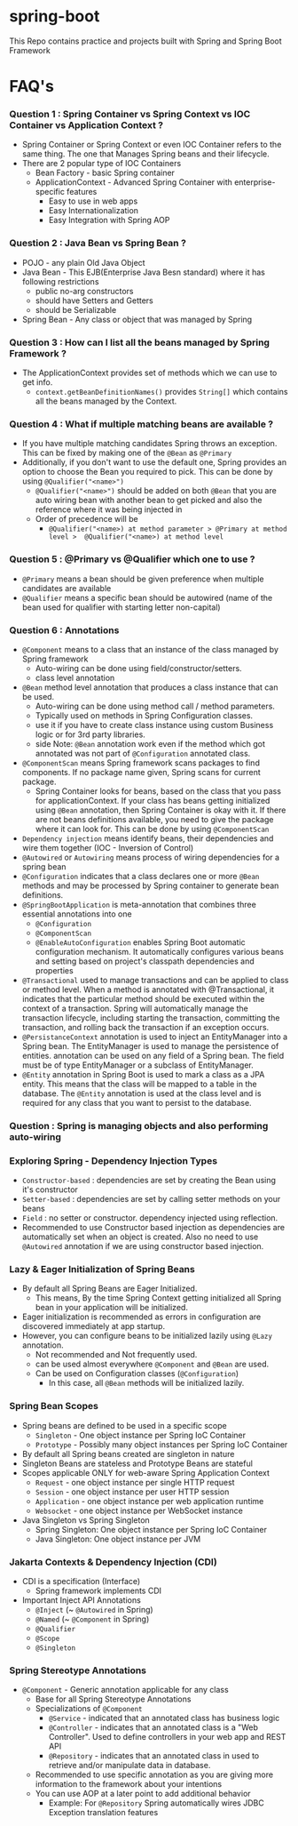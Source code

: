# spring-boot
This Repo contains practice and projects built with Spring and Spring Boot Framework

# FAQ's
### Question 1 : Spring Container vs Spring Context vs IOC Container vs Application Context ?
- Spring Container or Spring Context or even IOC Container refers to the same thing. The one that Manages Spring beans and 
  their lifecycle.
- There are 2 popular type of IOC Containers
  - Bean Factory - basic Spring container
  - ApplicationContext - Advanced Spring Container with enterprise-specific features
    - Easy to use in web apps
    - Easy Internationalization
    - Easy Integration with Spring AOP
### Question 2 : Java Bean vs Spring Bean ?
- POJO - any plain Old Java Object
- Java Bean - This EJB(Enterprise Java Besn standard) where it has following restrictions
  - public no-arg constructors
  - should have Setters and Getters
  - should be Serializable
- Spring Bean - Any class or object that was managed by Spring
### Question 3 : How can I list all the beans managed by Spring Framework ?
- The ApplicationContext provides set of methods which we can use to get info.
  - `context.getBeanDefinitionNames()` provides `String[]` which contains all the beans managed by the Context.
### Question 4 : What if multiple matching beans are available ?
- If you have multiple matching candidates Spring throws an exception. This can be fixed by making one of the `@Bean` as `@Primary`
- Additionally, if you don't want to use the default one, Spring provides an option to choose the Bean you required to pick. This can be done by using `@Qualifier("<name>")`
  - `@Qualifier("<name>")` should be added on both `@Bean` that you are auto wiring bean with another bean to get picked and also the reference where it was being injected in
  - Order of precedence will be 
    - `@Qualifier("<name>) at method parameter > @Primary at method level >  @Qualifier("<name>) at method level`
### Question 5 : @Primary vs @Qualifier which one to use ?
- `@Primary` means a bean should be given preference when multiple candidates are available
- `@Qualifier` means a specific bean should be autowired (name of the bean used for qualifier with starting letter non-capital) 

### Question 6 : Annotations 
- `@Component` means to a class that an instance of the class managed by Spring framework
  - Auto-wiring can be done using field/constructor/setters.
  - class level annotation
- `@Bean` method level annotation that produces a class instance that can be used. 
  - Auto-wiring can be done using method call / method parameters.
  - Typically used on methods in Spring Configuration classes.
  - use it if you have to create class instance using custom Business logic or for 3rd party libraries.
  - side Note: `@Bean` annotation work even if the method which got annotated was not part of `@Configuration` annotated class. 
- `@ComponentScan` means Spring framework scans packages to find components. If no package name given, Spring scans for current package.
  - Spring Container looks for beans, based on the class that you pass for applicationContext. If your class has beans getting initialized using `@Bean` annotation, then Spring Container is okay with it. If there are not beans definitions available, you need to give the package where it can look for. This can be done by using `@ComponentScan`
- `Dependency injection` means identify beans, their dependencies and wire them together (IOC - Inversion of Control)
- `@Autowired` or `Autowiring` means process of wiring dependencies for a spring bean
- `@Configuration` indicates that a class declares one or more `@Bean` methods and may be processed by Spring container to generate bean definitions.
- `@SpringBootApplication` is meta-annotation that combines three essential annotations into one
  - `@Configuration`
  - `@ComponentScan`
  - `@EnableAutoConfiguration` enables Spring Boot automatic configuration mechanism. It automatically configures various beans and setting based on project's classpath dependencies and properties
- `@Transactional` used to manage transactions and can be applied to class or method level. When a method is annotated with @Transactional, it indicates that the particular method should be executed within the context of a transaction. Spring will automatically manage the transaction lifecycle, including starting the transaction, committing the transaction, and rolling back the transaction if an exception occurs.
- `@PersistanceContext` annotation is used to inject an EntityManager into a Spring bean. The EntityManager is used to manage the persistence of entities. annotation can be used on any field of a Spring bean. The field must be of type EntityManager or a subclass of EntityManager.
- `@Entity` annotation in Spring Boot is used to mark a class as a JPA entity. This means that the class will be mapped to a table in the database. The `@Entity` annotation is used at the class level and is required for any class that you want to persist to the database.


### Question  : Spring is managing objects and also performing auto-wiring


### Exploring Spring - Dependency Injection Types
- `Constructor-based` : dependencies are set by creating the Bean using it's constructor
- `Setter-based` : dependencies are set by calling setter methods on your beans
- `Field` : no setter or constructor. dependency injected using reflection. 
- Recommended to use Constructor based injection as dependencies are automatically set when an object is created. Also no need to use `@Autowired` annotation if we are using constructor based injection.

### Lazy & Eager Initialization of Spring Beans
- By default all Spring Beans are Eager Initialized. 
  - This means, By the time Spring Context getting initialized all Spring bean in your application will be initialized. 
- Eager initialization is recommended as errors in configuration are discovered immediately at app startup.
- However, you can configure beans to be initialized lazily using `@Lazy` annotation.
  - Not recommended and Not frequently used.
  - can be used almost everywhere `@Component` and `@Bean` are used.
  - Can be used on Configuration classes (`@Configuration`)
    - In this case, all `@Bean` methods will be initialized lazily.

### Spring Bean Scopes
- Spring beans are defined to be used in a specific scope
  - `Singleton` - One object instance per Spring IoC Container
  - `Prototype` - Possibly many object instances per Spring IoC Container
- By default all Spring beans created are singleton in nature
- Singleton Beans are stateless and Prototype Beans are stateful
- Scopes applicable ONLY for web-aware Spring Application Context
  - `Request` - one object instance per single HTTP request
  - `Session` - one object instance per user HTTP session
  - `Application` - one object instance per web application runtime
  - `Websocket` - one object instance per WebSocket instance
- Java Singleton vs Spring Singleton
  - Spring Singleton: One object instance per Spring IoC Container
  - Java Singleton: One object instance per JVM

### Jakarta Contexts & Dependency Injection (CDI)
- CDI is a specification (Interface)
  - Spring framework implements CDI
- Important Inject API Annotations
  - `@Inject` (~ `@Autowired` in Spring)
  - `@Named` (~ `@Component` in Spring)
  - `@Qualifier`
  - `@Scope`
  - `@Singleton`

### Spring Stereotype Annotations
- `@Component` - Generic annotation applicable for any class
  - Base for all Spring Stereotype Annotations
  - Specializations of `@Component`
    - `@Service` - indicated that an annotated class has business logic
    - `@Controller` - indicates that an annotated class is a "Web Controller". Used to define controllers in your web app and REST API
    - `@Repository` - indicates that an annotated class in used to retrieve and/or manipulate data in database.
  - Recommended to use specific annotation as you are giving more information to the framework about your intentions
  - You can use AOP at a later point to add additional behavior
    - Example: For `@Repository` Spring automatically wires JDBC Exception translation features